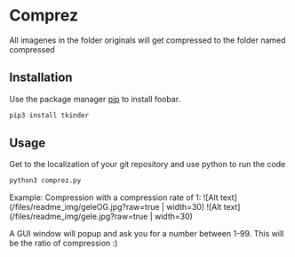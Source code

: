 # Comprez

All imagenes in the folder originals will get compressed to the folder named compressed

## Installation

Use the package manager [pip](https://pip.pypa.io/en/stable/) to install foobar.

```bash
pip3 install tkinder 
```

## Usage
Get to the localization of your git repository and use python to run the code
```python
python3 comprez.py
```

Example:
Compression with a compression rate of 1:
![Alt text](/files/readme_img/geleOG.jpg?raw=true | width=30)
![Alt text](/files/readme_img/gele.jpg?raw=true | width=30)

A GUI window will popup and ask you for a number between 1-99. This will be the ratio of compression :)
